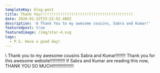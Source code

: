 ```yaml
---
templateKey: blog-post
title: Thank You!!!!!!!!!!!!!!!!!!!!!!!!!!!!!!!!!!!!!!!!!!
date: 2020-01-22T23:22:52.486Z
description: 'A Thank You to my awesome cousins, Sabra and Kumar!'
featuredpost: true
featuredimage: /img/star-4.svg
tags:
  - P.S. Have a good day!
---
```

\    Thank you to my awesome cousins Sabra and Kumar!!!!!!!! Thank you for this awesome website!!!!!!!!!!!! If Sabra and Kumar are reading this now, THANK YOU SO MUCH!!!!!!!!!!!!!!!!!
